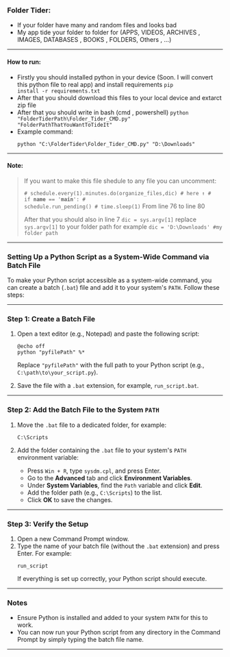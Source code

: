 ### Folder Tider:
- If your folder have many and random files and looks bad
- My app tide your folder to folder for (APPS, VIDEOS, ARCHIVES , IMAGES, DATABASES , BOOKS , FOLDERS, Others , ...)
---
#### How to run:
- Firstly you should installed python in your device (Soon. I will convert this python file to real app) and install requirements  <code>pip install -r requirements.txt</code>
- After that you should download this files to your local device and extarct zip file
- After that you should write in bash (cmd , powershell) <code>python "FolderTiderPath\Folder_Tider_CMD.py" "FolderPathThatYouWantToTideIt"</code>
- Example command:
  ```batch
  python "C:\FolderTider\Folder_Tider_CMD.py" "D:\Downloads"
   ```
---
#### Note:
> If you want to make this file shedule to any file you can uncomment:
> 
> <code># schedule.every(1).minutes.do(organize_files,dic)
        # here ↑
        # if __name__ == '__main__':
        #     schedule.run_pending()
        #     time.sleep(1)</code>
> From line 76 to line 80
>
> After that you should also in line 7 <code>dic = sys.argv[1]</code> replace <code>sys.argv[1]</code> to your folder path for example <code>dic = 'D:\Downloads' #my folder path</code>


---

### Setting Up a Python Script as a System-Wide Command via Batch File

To make your Python script accessible as a system-wide command, you can create a batch (`.bat`) file and add it to your system's `PATH`. Follow these steps:

---

### Step 1: Create a Batch File

1. Open a text editor (e.g., Notepad) and paste the following script:

   ```batch
   @echo off
   python "pyfilePath" %*
   ```

   Replace `"pyfilePath"` with the full path to your Python script (e.g., `C:\path\to\your_script.py`).

2. Save the file with a `.bat` extension, for example, `run_script.bat`.

---

### Step 2: Add the Batch File to the System `PATH`

1. Move the `.bat` file to a dedicated folder, for example:
   ```
   C:\Scripts
   ```

2. Add the folder containing the `.bat` file to your system's `PATH` environment variable:
   - Press `Win + R`, type `sysdm.cpl`, and press Enter.
   - Go to the **Advanced** tab and click **Environment Variables**.
   - Under **System Variables**, find the `Path` variable and click **Edit**.
   - Add the folder path (e.g., `C:\Scripts`) to the list.
   - Click **OK** to save the changes.

---

### Step 3: Verify the Setup

1. Open a new Command Prompt window.
2. Type the name of your batch file (without the `.bat` extension) and press Enter. For example:
   ```
   run_script
   ```
   If everything is set up correctly, your Python script should execute.

---

### Notes
- Ensure Python is installed and added to your system `PATH` for this to work.
- You can now run your Python script from any directory in the Command Prompt by simply typing the batch file name.

---
